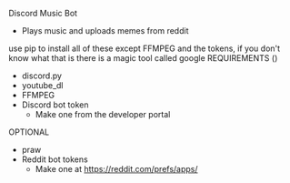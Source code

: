 Discord Music Bot
- Plays music and uploads memes from reddit

use pip to install all of these except FFMPEG and the tokens, if you don't know what that is there is a magic tool called google
REQUIREMENTS ()
- discord.py
- youtube_dl
- FFMPEG
- Discord bot token
  - Make one from the developer portal

OPTIONAL
- praw
- Reddit bot tokens
  - Make one at https://reddit.com/prefs/apps/
